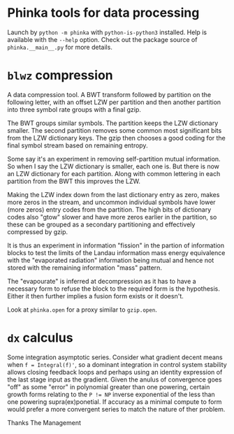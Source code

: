 # Phinka tools for data processing

Launch by `python -m phinka` with `python-is-python3` installed. Help is available with the `--help` option. Check out the package source of `phinka.__main__.py` for more details.

# `blwz` compression

A data compression tool. A BWT transform followed by partition on the following letter, with an offset LZW per partition and then another partition into three symbol rate groups with a final gzip.

The BWT groups similar symbols. The partition keeps the LZW dictionary smaller. The second partition removes some common most significant bits from the LZW dictionary keys. The gzip then chooses a good coding for the final symbol stream based on remaining entropy.

Some say it's an experiment in removing self-partition mutual information. So when I say the LZW dictionary is smaller, each one is. But there is now an LZW dictionary for each partition. Along with common lettering in each partition from the BWT this improves the LZW.

Making the LZW index down from the last dictionary entry as zero, makes more zeros in the stream, and uncommon individual symbols have lower (more zeros) entry codes from the partition. The high bits of dictionary codes also "gtow" slower and have more zeros earlier in the partition, so these can be grouped as a secondary partitioning and effectively compressed by gzip.

It is thus an experiment in information "fission" in the partion of information blocks to test the limits of the Landau information mass energy equivalence with the "evaporated radiation" information being mutual and hence not stored with the remaining information "mass" pattern.

The "evapourate" is inferred at decompression as it has to have a necessary form to refuse the block to the required form is the hypothesis. Either it then further implies a fusion form exists or it doesn't.

Look at `phinka.open` for a proxy similar to `gzip.open`.

# `dx` calculus

Some integration asymptotic series. Consider what gradient decent means when `f = Integral(f)'`, so a dominant integration in control system stability allows closing feedback loops and perhaps using an identity expression of the last stage input as the gradient. Given the anulus of convergence goes "off" as some "error" in polynomial greater than one powering, certain growth forms relating to the `P != NP` inverse exponential of the less than one powering supra(ex)ponetial. If accuracy as a minimal compute to form would prefer a more convergent series to match the nature of ther problem.

Thanks
The Management
